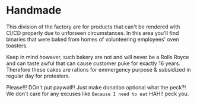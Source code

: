 # Handmade
This division of the factory are for products that can't be rendered with CI/CD properly due to unforseen circumstances. In this area you'll find binaries that were baked from homes of volunteering employees' oven toasters.

Keep in mind however, such bakery are not and will never be a Rolls Royce and can taste awful that can cause customer puke for exactly 16 years. Therefore these cakes are rations for emmergency purpose & subsidized in regular day for protesters.

Please!!! DOn't put paywall!! Just make donation optional what the peck?! We don't care for any excuses like `Because I need to eat` HAH!! peck you.